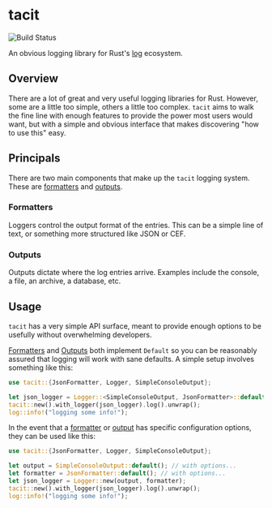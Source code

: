 tacit
=====
![Build Status](https://github.com/rustysec/tacit-rs/workflows/Build/badge.svg)

An obvious logging library for Rust's [log](https://crates.io/crates/log) ecosystem.

## Overview
There are a lot of great and very useful logging libraries for Rust.
However, some are a little too simple, others a little too complex.
`tacit` aims to walk the fine line with enough features to provide
the power most users would want, but with a simple and obvious
interface that makes discovering "how to use this" easy.


## Principals
There are two main components that make up the `tacit` logging system.
These are [formatters](#formatters) and [outputs](#outputs).


### Formatters 
Loggers control the output format of the entries. This can be a simple
line of text, or something more structured like JSON or CEF.


### Outputs
Outputs dictate where the log entries arrive. Examples include the console,
a file, an archive, a database, etc.


## Usage
`tacit` has a very simple API surface, meant to provide enough options to be 
usefully without overwhelming developers. 

[Formatters](#formatters) and [Outputs](#outputs) both implement `Default` so
you can be reasonably assured that logging will work with sane defaults. A
simple setup involves something like this:

```rust
use tacit::{JsonFormatter, Logger, SimpleConsoleOutput};

let json_logger = Logger::<SimpleConsoleOutput, JsonFormatter>::default();
tacit::new().with_logger(json_logger).log().unwrap();
log::info!("logging some info!");
```

In the event that a [formatter](#formatters) or [output](#outputs) has specific
configuration options, they can be used like this:

```rust
use tacit::{JsonFormatter, Logger, SimpleConsoleOutput};

let output = SimpleConsoleOutput::default(); // with options...
let formatter = JsonFormatter::default(); // with options...
let json_logger = Logger::new(output, formatter);
tacit::new().with_logger(json_logger).log().unwrap();
log::info!("logging some info!");
```

